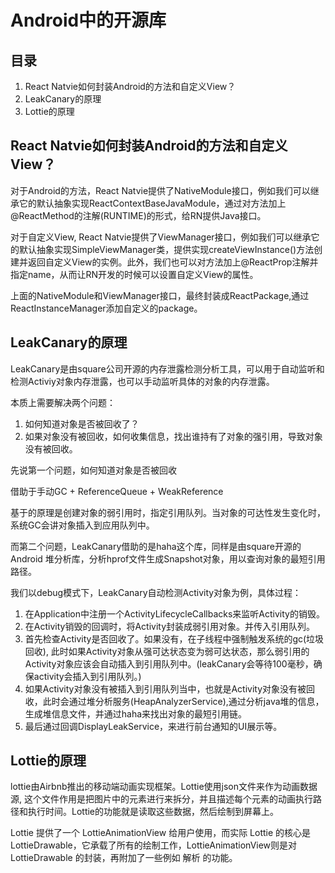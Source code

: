 # Android中的开源库

## 目录

1. React Natvie如何封装Android的方法和自定义View？
2. LeakCanary的原理
3. Lottie的原理

## React Natvie如何封装Android的方法和自定义View？

对于Android的方法，React Natvie提供了NativeModule接口，例如我们可以继承它的默认抽象实现ReactContextBaseJavaModule，通过对方法加上@ReactMethod的注解(RUNTIME)的形式，给RN提供Java接口。

对于自定义View, React Natvie提供了ViewManager接口，例如我们可以继承它的默认抽象实现SimpleViewManager类，提供实现createViewInstance()方法创建并返回自定义View的实例。此外，我们也可以对方法加上@ReactProp注解并指定name，从而让RN开发的时候可以设置自定义View的属性。

上面的NativeModule和ViewManager接口，最终封装成ReactPackage,通过ReactInstanceManager添加自定义的package。

## LeakCanary的原理

LeakCanary是由square公司开源的内存泄露检测分析工具，可以用于自动监听和检测Activiy对象内存泄露，也可以手动监听具体的对象的内存泄露。

本质上需要解决两个问题：
1. 如何知道对象是否被回收了？
2. 如果对象没有被回收，如何收集信息，找出谁持有了对象的强引用，导致对象没有被回收。

先说第一个问题，如何知道对象是否被回收

借助于手动GC + ReferenceQueue + WeakReference

基于的原理是创建对象的弱引用时，指定引用队列。当对象的可达性发生变化时，系统GC会讲对象插入到应用队列中。

而第二个问题，LeakCanary借助的是haha这个库，同样是由square开源的 Android 堆分析库，分析hprof文件生成Snapshot对象，用以查询对象的最短引用路径。

我们以debug模式下，LeakCanary自动检测Activity对象为例，具体过程：

1. 在Application中注册一个ActivityLifecycleCallbacks来监听Activity的销毁。
2. 在Activity销毁的回调时，将Activity封装成弱引用对象。并传入引用队列。
3. 首先检查Activity是否回收了。如果没有，在子线程中强制触发系统的gc(垃圾回收), 此时如果Activity对象从强可达状态变为弱可达状态，那么弱引用的Activity对象应该会自动插入到引用队列中。(leakCanary会等待100毫秒，确保activity会插入到引用队列。)
4. 如果Activity对象没有被插入到引用队列当中，也就是Activity对象没有被回收，此时会通过堆分析服务(HeapAnalyzerService),通过分析java堆的信息，生成堆信息文件，并通过haha来找出对象的最短引用链。
5. 最后通过回调DisplayLeakService，来进行前台通知的UI展示等。

## Lottie的原理

lottie由Airbnb推出的移动端动画实现框架。Lottie使用json文件来作为动画数据源, 这个文件作用是把图片中的元素进行来拆分，并且描述每个元素的动画执行路径和执行时间。Lottie的功能就是读取这些数据，然后绘制到屏幕上。

Lottie 提供了一个 LottieAnimationView 给用户使用，而实际 Lottie 的核心是 LottieDrawable，它承载了所有的绘制工作，LottieAnimationView则是对LottieDrawable 的封装，再附加了一些例如 解析 的功能。